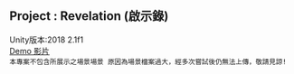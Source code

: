 Project : Revelation (啟示錄)
---
Unity版本:2018 2.1f1 <br>
[Demo 影片](https://youtu.be/FCePhDC4bDI) <br>
`本專案不包含所展示之場景場景
原因為場景檔案過大，經多次嘗試後仍無法上傳，敬請見諒!`
